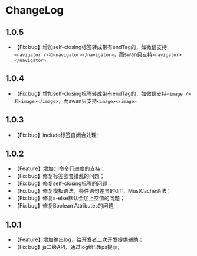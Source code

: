 # ChangeLog

## 1.0.5
- 【Fix bug】增加self-closing标签转成带有endTag的，如微信支持`<navigator />和<navigator></navigator>`，而swan只支持`<navigator></navigator>`

## 1.0.4
- 【Fix bug】增加self-closing标签转成带有endTag的，如微信支持`<image />和<image></image>`，而swan只支持`<image></image>`

## 1.0.3
- 【Fix bug】include标签自闭合处理;

## 1.0.2
- 【Feature】增加cli命令行进度的支持；
- 【Fix bug】修复标签嵌套错乱的问题；
- 【Fix bug】修复self-closing标签的问题；
- 【Fix bug】修复模板语法，条件语句差异的diff，MustCache语法；
- 【Fix bug】修复s-else默认会加上空值的问题；
- 【Fix bug】修复Boolean Attributes的问题;

## 1.0.1
- 【Feature】增加输出log，给开发者二次开发提供辅助；
- 【Fix bug】js二级API，通过log给出tips提示;